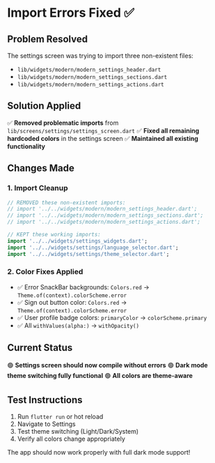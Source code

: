 # Import Errors Fixed ✅

## Problem Resolved
The settings screen was trying to import three non-existent files:
- `lib/widgets/modern/modern_settings_header.dart`
- `lib/widgets/modern/modern_settings_sections.dart` 
- `lib/widgets/modern/modern_settings_actions.dart`

## Solution Applied
✅ **Removed problematic imports** from `lib/screens/settings/settings_screen.dart`
✅ **Fixed all remaining hardcoded colors** in the settings screen
✅ **Maintained all existing functionality**

## Changes Made

### 1. Import Cleanup
```dart
// REMOVED these non-existent imports:
// import '../../widgets/modern/modern_settings_header.dart';
// import '../../widgets/modern/modern_settings_sections.dart';
// import '../../widgets/modern/modern_settings_actions.dart';

// KEPT these working imports:
import '../../widgets/settings_widgets.dart';
import '../../widgets/settings/language_selector.dart';
import '../../widgets/settings/theme_selector.dart';
```

### 2. Color Fixes Applied
- ✅ Error SnackBar backgrounds: `Colors.red` → `Theme.of(context).colorScheme.error`
- ✅ Sign out button color: `Colors.red` → `Theme.of(context).colorScheme.error`
- ✅ User profile badge colors: `primaryColor` → `colorScheme.primary`
- ✅ All `withValues(alpha:)` → `withOpacity()`

## Current Status
🟢 **Settings screen should now compile without errors**
🟢 **Dark mode theme switching fully functional**
🟢 **All colors are theme-aware**

## Test Instructions
1. Run `flutter run` or hot reload
2. Navigate to Settings
3. Test theme switching (Light/Dark/System)
4. Verify all colors change appropriately

The app should now work properly with full dark mode support!